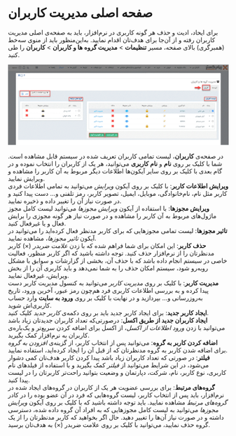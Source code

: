 # صفحه اصلی مدیریت کاربران

برای ایحاد، ادیت و حذف هر گونه کاربری در نرم‌افزار، باید به صفحه‌ی اصلی مدیریت کاربران رفته و از آن‌جا  برای هدف‌تان اقدام نمایید. به‌این‌منظور باید از منوی سه‌خط (همبرگری) بالای صفحه، مسیر **تنظیمات** > **مدیریت گروه ها و کاربران** > **کاربران** را طی کنید. 

![صفحه‌ی اصلی مدیریت کاربران](./Images/MainPageOfUserManagement.png)

در صفحه‌ی **کاربران**، لیست تمامی کاربران تعریف شده در سیستم قابل مشاهده است. شما با کلیک بر روی **نام** و **نام کاربری** می‌توانید، هر یک از کاربران را انتخاب نموده و در گام بعدی با کلیک بر روی سایر آیکون‌ها اطلاعات دیگر مربوط به آن کاربر را مشاهده و ویرایش نمایید.<br>
**ویرایش اطلاعات کاربر**: با کلیک بر روی آیکون *ویرایش* می‌توانید به تمامی اطلاعات فردی کاربر مثل نام، نام‌خانوادگی، موبایل، ایمیل، تصویر کاربر، رمز تلفنی و... دست پیدا کنید و در صورت نیاز آن را تغییر داده و ذخیره نمایید.<br>
**ویرایش مجوزها**: با استفاده از آیکون *ویرایش مجوزها* می‌توانید لیست کامل مجوز   ماژول‌های مربوط به آن کاربر را مشاهده و در صورت نیاز هر گونه مجوزی را برایش فعال و یا غیرفعال کنید.<br> 
**تاثیر مجوزها**:
لیست تمامی مجوزهایی که برای  کاربر مدنظر فعال کرده‌اید را می‌توانید در آیکون *تاثیر مجوزها*، مشاهده نمایید.<br>
**حذف کاربر**: این امکان برای شما فراهم شده که با زدن *علامت ضربدر* (×) کاربر مدنظرتان را از نرم‌افزار حذف کنید. توجه داشته باشید که اگر کاربر منظور، فعالیت خاصی در سیستم انجام داده باشد که با حذف آن، بخشی از گزارشات و سوابق با مشکل روبه‌رو شود، سیستم امکان حذف را به شما نمی‌دهد و باید کاربری آن را از بخش ویرایش، غیرفعال نمایید.<br>
**مدیریت کاربر**: با کلیک بر روی *مدیریت کاربر* می‌توانید به کنسول مدیریت کاربر دست پیدا کرده و به بررسی اطلاعات کاربری فرد هم‌چون رمز عبور، آخرین ورود، تاریخ به‌روزرسانی و... بپردازید و در نهایت با کلیک بر روی **ورود به سایت** وارد حساب کاربری‌اش شوید.<br>
**ایجاد کاربر جدید**: برای ایجاد کاربر جدید باید بر روی دکمه‌ی *کاربر جدید* کلیک کنید.<br>
**ایجاد کاربران جدید از طریق اکسل**: درصورتی‌که تعداد کاربران جدیدتان زیاد باشد می‌توانید با زدن *ورود اطلاعات از اکسل*، از اکسل برای اضافه کردن سریع‌تر و یک‌باره‌ی کاربران به نرم‌افزار کمک بگیرید.<br>
**اضافه کردن کاربر به گروه**: می‌توانید پس از انتخاب کاربر، از گزینه‌ی *افزودن به گروه* برای اضافه شدن کاربر به گروه مدنظرتان که از قبل آن را ایجاد کرده‌اید، استفاده نمایید. <br>
**فیلتر**: در صورتی که تعداد کاربران زیاد باشد پیدا کردن کاربر هدف‌تان کمی دشوار می‌شود، در این شرایط می‌توانید از *فیلتر* کمک بگیرید و با استفاده از فیلدهای نام کاربری، نوع کاربر، نام، شرکت، دپارتمان و وضعیت بتوانید راحت‌تر کاربرتان را در لیست پیدا کنید.<br>
**گروه‌های مرتبط**: برای بررسی عضویت هر یک از کاربران در گروه‌های ایجاد شده در نرم‌افزار، باید پس از انتخاب کاربر، لیست گروه‌هایی که فرد در آن عضو بوده را در کادر *گروه‌های مرتبط* مشاهده نمایید. باید توجه داشته باشید که با کلیک بر روی آیکون *ویرایش مجوزها*  می‌توانید به لیست کامل مجوزهایی که به افراد آن گروه داده شده، دسترسی داشته و در صورت نیاز آن‌ها را تغییر دهید. 
حال اگر بخواهید که کاربر مدنظرتان را از یک گروه حذف نمایید، می‌توانید با کلیک بر روی علامت ضربدر (×) به هدف‌تان برسید. 
